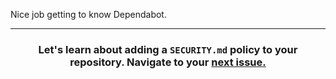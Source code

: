 Nice job getting to know Dependabot.


<hr>
<h3 align="center">Let's learn about adding a <code>SECURITY.md</code> policy to your repository. Navigate to your <a href="{{ url }}">next issue.</a></h3>
